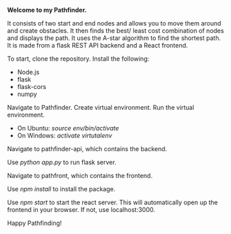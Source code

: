 <b>Welcome to my Pathfinder.</b>

It consists of two start and end nodes and allows you to move them around and create obstacles. It then finds the best/ least cost combination of nodes and displays the path.
It uses the A-star algorithm to find the shortest path.
It is made from a flask REST API backend and a React frontend.

To start, clone the repository.
Install the following:
<ul>
  <li>Node.js</li>
  <li>flask</li>
  <li>flask-cors</li>
  <li>numpy</li>
</ul>
Navigate to Pathfinder. Create virtual environment.
Run the virtual environment.
<ul> <li>On Ubuntu: <i>source env/bin/activate</i></li>
  <li>On Windows: <i> activate virtutalenv </i></li>
    </ul>

Navigate to pathfinder-api, which contains the backend.


Use <i>python app.py</i> to run flask server.

Navigate to pathfront, which contains the frontend.

Use <i>npm install</i> to install the package.

Use <i>npm start</i> to start the react server. This will automatically open up the frontend in your browser. If not, use localhost:3000.

Happy Pathfinding!

